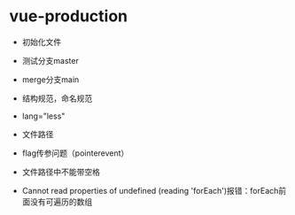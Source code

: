 # vue-production

- 初始化文件
- 测试分支master
- merge分支main

- 结构规范，命名规范
- lang="less"
- 文件路径

- flag传参问题（pointerevent）

- 文件路径中不能带空格

- Cannot read properties of undefined (reading 'forEach')报错：forEach前面没有可遍历的数组

